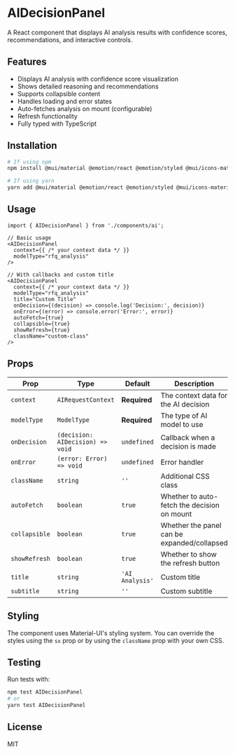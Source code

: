 # AIDecisionPanel

A React component that displays AI analysis results with confidence scores, recommendations, and interactive controls.

## Features

- Displays AI analysis with confidence score visualization
- Shows detailed reasoning and recommendations
- Supports collapsible content
- Handles loading and error states
- Auto-fetches analysis on mount (configurable)
- Refresh functionality
- Fully typed with TypeScript

## Installation

```bash
# If using npm
npm install @mui/material @emotion/react @emotion/styled @mui/icons-material

# If using yarn
yarn add @mui/material @emotion/react @emotion/styled @mui/icons-material
```

## Usage

```tsx
import { AIDecisionPanel } from './components/ai';

// Basic usage
<AIDecisionPanel 
  context={{ /* your context data */ }} 
  modelType="rfq_analysis" 
/>

// With callbacks and custom title
<AIDecisionPanel
  context={{ /* your context data */ }}
  modelType="rfq_analysis"
  title="Custom Title"
  onDecision={(decision) => console.log('Decision:', decision)}
  onError={(error) => console.error('Error:', error)}
  autoFetch={true}
  collapsible={true}
  showRefresh={true}
  className="custom-class"
/>
```

## Props

| Prop | Type | Default | Description |
|------|------|---------|-------------|
| `context` | `AIRequestContext` | **Required** | The context data for the AI decision |
| `modelType` | `ModelType` | **Required** | The type of AI model to use |
| `onDecision` | `(decision: AIDecision) => void` | `undefined` | Callback when a decision is made |
| `onError` | `(error: Error) => void` | `undefined` | Error handler |
| `className` | `string` | `''` | Additional CSS class |
| `autoFetch` | `boolean` | `true` | Whether to auto-fetch the decision on mount |
| `collapsible` | `boolean` | `true` | Whether the panel can be expanded/collapsed |
| `showRefresh` | `boolean` | `true` | Whether to show the refresh button |
| `title` | `string` | `'AI Analysis'` | Custom title |
| `subtitle` | `string` | `''` | Custom subtitle |

## Styling

The component uses Material-UI's styling system. You can override the styles using the `sx` prop or by using the `className` prop with your own CSS.

## Testing

Run tests with:

```bash
npm test AIDecisionPanel
# or
yarn test AIDecisionPanel
```

## License

MIT
